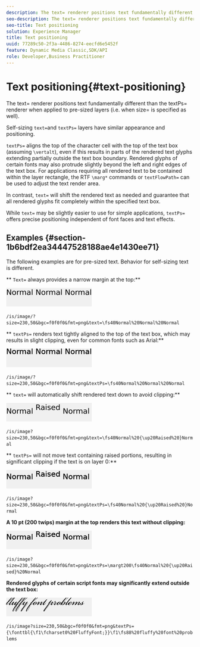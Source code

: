 ```yaml
---
description: The text= renderer positions text fundamentally different than the textPs= renderer when applied to pre-sized layers (i.e. when size= is specified as well).
seo-description: The text= renderer positions text fundamentally different than the textPs= renderer when applied to pre-sized layers (i.e. when size= is specified as well).
seo-title: Text positioning
solution: Experience Manager
title: Text positioning
uuid: 77289c50-2f3a-4486-8274-eecfd6e5452f
feature: Dynamic Media Classic,SDK/API
role: Developer,Business Practitioner
---
```


# Text positioning{#text-positioning}

The text= renderer positions text fundamentally different than the textPs= renderer when applied to pre-sized layers (i.e. when size= is specified as well).

 Self-sizing `text=`and `textPs=` layers have similar appearance and positioning.

`textPs=` aligns the top of the character cell with the top of the text box (assuming `\vertalt`), even if this results in parts of the rendered text glyphs extending partially outside the text box boundary. Rendered glyphs of certain fonts may also protrude slightly beyond the left and right edges of the text box. For applications requiring all rendered text to be contained within the layer rectangle, the RTF `\marg*` commands or `textFlowPath=` can be used to adjust the text render area.

In contrast, `text=` will shift the rendered text as needed and guarantee that all rendered glyphs fit completely within the specified text box.

While `text=` may be slightly easier to use for simple applications, `textPs=` offers precise positioning independent of font faces and text effects.

## Examples {#section-1b6bdf2ea34447528188ae4e1430ee71}

The following examples are for pre-sized text. Behavior for self-sizing text is different.

** `Text=` always provides a narrow margin at the top:**

![](assets/tp01.png)

`/is/image/?size=230,50&bgc=f0f0f0&fmt=png&text=\fs40Normal%20Normal%20Normal`

** `textPs=` renders text tightly aligned to the top of the text box, which may results in slight clipping, even for common fonts such as Arial:**

![](assets/tp02.png)

`/is/image/?size=230,50&bgc=f0f0f0&fmt=png&textPs=\fs40Normal%20Normal%20Normal`

** `text=` will automatically shift rendered text down to avoid clipping:**

![](assets/tp03.png)

`/is/image?size=230,50&bgc=f0f0f0&fmt=png&text=\fs40Normal%20{\up20Raised%20}Normal`

** `textPs=` will not move text containing raised portions, resulting in significant clipping if the text is on layer 0:**

![](assets/tp04.png)

`/is/image?size=230,50&bgc=f0f0f0&fmt=png&textPs=\fs40Normal%20{\up20Raised%20}Normal`

**A 10 pt (200 twips) margin at the top renders this text without clipping:**

![](assets/tp05.png)

`/is/image?size=230,50&bgc=f0f0f0&fmt=png&textPs=\margt200\fs40Normal%20{\up20Raised}%20Normal`

**Rendered glyphs of certain script fonts may significantly extend outside the text box:**

![](assets/tp06.png)

`/is/image?size=230,50&bgc=f0f0f0&fmt=png&textPs={\fonttbl{\f1\fcharset0%20FluffyFont;}}\f1\fs88%20fluffy%20font%20problems` 
